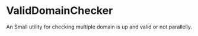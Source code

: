 # ValidDomainChecker
An Small utility for checking multiple domain is up and valid or not parallelly.
